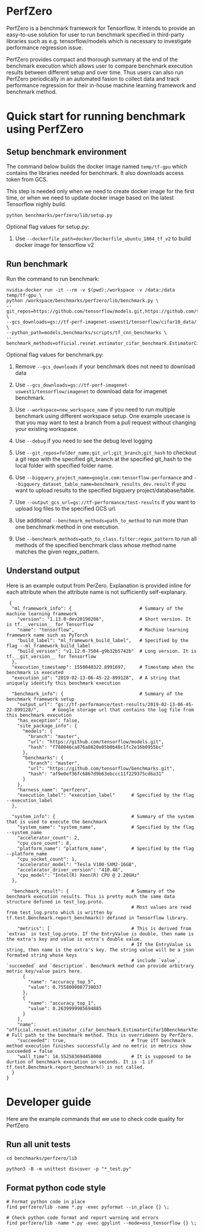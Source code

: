 # PerfZero

PerfZero is a benchmark framework for Tensorflow. It intends to provide an
easy-to-use solution for user to run benchmark specified in third-party
libraries such as e.g. tensorflow/models which is necessary to investigate
performance regression issue.

PerfZero provides compact and thorough summary at the end of the benchmark
execution which allows user to compare benchmark execution results between
different setup and over time. Thus users can also run PerfZero periodically in
an automated fasion to collect data and track performance regression for their
in-house machine learning framework and benchmark method.


# Quick start for running benchmark using PerfZero


## Setup benchmark environment

The command below builds the docker image named `temp/tf-gpu` which contains the
libraries needed for benchmark. It also downloads access token from GCS.

This step is needed only when we need to create docker image for the
first time, or when we need to update docker image based on the latest
Tensorflow nighly build.

```
python benchmarks/perfzero/lib/setup.py
```

Optional flag values for setup.py:

1) Use `--dockerfile_path=docker/Dockerfile_ubuntu_1804_tf_v2` to build docker image for tensorflow v2


## Run benchmark

Run the command to run benchmark:

```
nvidia-docker run -it --rm -v $(pwd):/workspace -v /data:/data temp/tf-gpu \
python /workspace/benchmarks/perfzero/lib/benchmark.py \
--git_repos=https://github.com/tensorflow/models.git,https://github.com/tensorflow/benchmarks.git \
--gcs_downloads=gs://tf-perf-imagenet-uswest1/tensorflow/cifar10_data/ \
--python_path=models,benchmarks/scripts/tf_cnn_benchmarks \
--benchmark_methods=official.resnet.estimator_cifar_benchmark.EstimatorCifar10BenchmarkTests.unit_test
```

Optional flag values for benchmark.py:

1) Remove `--gcs_downloads` if your benchmark does not need to download data

2) Use `--gcs_downloads=gs://tf-perf-imagenet-uswest1/tensorflow/imagenet` to
download data for imagenet benchmark.

3) Use `--workspace=new_workspace_name` if you need to run multiple benchmark
using different workspace setup. One example usecase is that you may want to
test a branch from a pull request without changing your existing workspace.

4) Use `--debug` if you need to see the debug level logging

5) Use `--git_repos=folder_name;git_url;git_branch;git_hash` to checkout a git
repo with the specified git_branch at the specified git_hash to the local folder
with specified folder name.

6) Use `--bigquery_project_name=google.com:tensorflow-performance` and
`--bigquery_dataset_table_name=benchmark_results_dev.result` if you want to
upload results to the specified bigquery project/database/table.

7) Use `--output_gcs_url=gs://tf-performance/test-results` if you want to upload
log files to the specified GCS url.

8) Use additional `--benchmark_methods=path_to_method` to run more than one
benchmark method in one execution.

9) Use `--benchmark_methods=path_to_class.filter:regex_pattern` to run all
methods of the specified benchmark class whose method name matches the given
regex_pattern.


## Understand output


Here is an example output from PerZero. Explanation is provided inline for each
attribute when the attribute name is not sufficiently self-explanary.


```
 {
  "ml_framework_info": {                         # Summary of the machine learning framework
    "version": "1.13.0-dev20190206",             # Short version. It is tf.__version__ for Tensorflow
    "name": "tensorflow",                        # Machine learning framework name such as PyTorch
    "build_label": "ml_framework_build_label",   # Specified by the flag --ml_framework_build_label
    "build_version": "v1.12.0-7504-g9b32b5742b"  # Long version. It is tf.__git_version__ for Tensorflow
  },
  "execution_timestamp": 1550040322.8991697,     # Timestamp when the benchmark is executed
  "execution_id": "2019-02-13-06-45-22-899128",  # A string that uniquely identify this benchmark execution

  "benchmark_info": {                            # Summary of the benchmark framework setup
    "output_url": "gs://tf-performance/test-results/2019-02-13-06-45-22-899128/",     # Google storage url that contains the log file from this benchmark execution
    "has_exception": false,
    "site_package_info": {
      "models": {
        "branch": "master",
        "url": "https://github.com/tensorflow/models.git",
        "hash": "f788046ca876a8820e05b0b48c1fc2e16b0955bc"
      },
      "benchmarks": {
        "branch": "master",
        "url": "https://github.com/tensorflow/benchmarks.git",
        "hash": "af9e0ef36fc6867d9b63ebccc11f229375cd6a31"
      }
    },
    "harness_name": "perfzero",
    "execution_label": "execution_label"      # Specified by the flag --execution_label
  },

  "system_info": {                            # Summary of the system that is used to execute the benchmark
    "system_name": "system_name",             # Specified by the flag --system_name
    "accelerator_count": 2,
    "cpu_core_count": 8,
    "platform_name": "platform_name",         # Specified by the flag --platform_name
    "cpu_socket_count": 1,
    "accelerator_model": "Tesla V100-SXM2-16GB",
    "accelerator_driver_version": "410.48",
    "cpu_model": "Intel(R) Xeon(R) CPU @ 2.20GHz"
  },

  "benchmark_result": {                       # Summary of the benchmark execution results. This is pretty much the same data structure defined in test_log.proto.
                                              # Most values are read from test_log.proto which is written by tf.test.Benchmark.report_benchmark() defined in Tensorflow library.

    "metrics": [                              # This is derived from `extras` in test_log.proto. If the EntryValue is double, then name is the extra's key and value is extra's double value.
                                              # If the EntryValue is string, then name is the extra's key. The string value will be a json formated string whose keys
                                              # include `value`, `succeeded` and `description`. Benchmark method can provide arbitrary metric key/value pairs here.
      {
        "name": "accuracy_top_5",
        "value": 0.7558000087738037
      },
      {
        "name": "accuracy_top_1",
        "value": 0.2639999985694885
      }
    ],
    "name": "official.resnet.estimator_cifar_benchmark.EstimatorCifar10BenchmarkTests.unit_test",    # Full path to the benchmark method. This is overrideenn by PerfZero.
    "succeeded": true,                        # True iff benchmark method execution finishes successfully and no metric in metrics show succeeded = false
    "wall_time": 14.552583694458008           # It is supposed to be durtion of benchmark execution in seconds. It is -1 if tf.test.Benchmark.report_benchmark() is not called.
  }
}
```



# Developer guide

Here are the example commands that we use to check code quality for PerfZero

## Run all unit tests

```
cd benchmarks/perfzero/lib

python3 -B -m unittest discover -p "*_test.py"
```

## Format python code style

```
# Format python code in place
find perfzero/lib -name *.py -exec pyformat --in_place {} \;

# Check python code format and report warning and errors
find perfzero/lib -name *.py -exec gpylint --mode=oss_tensorflow {} \;
```

